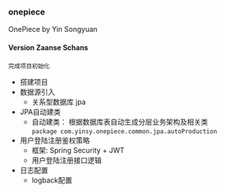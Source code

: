### onepiece
OnePiece by Yin Songyuan

#### Version Zaanse Schans
`完成项目初始化`
+ 搭建项目
+ 数据源引入 
   + 关系型数据库 jpa
+ JPA自动建类
   + 自动建类： 根据数据库表自动生成分层业务架构及相关类  
   `package com.yinsy.onepiece.common.jpa.autoProduction`
+ 用户登陆注册鉴权策略
   + 框架: Spring Security + JWT
   + 用户登陆注册接口逻辑
+ 日志配置
   + logback配置

